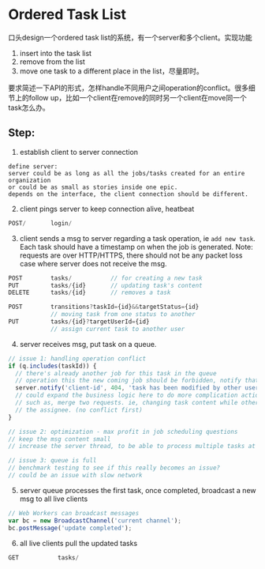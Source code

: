 # Ordered Task List

口头design一个ordered task list的系统，有一个server和多个client。实现功能
  1. insert into the task list
  2. remove from the list
  3. move one task to a different place in the list，尽量即时。

要求简述一下API的形式，怎样handle不同用户之间operation的conflict。很多细节上的follow up，比如一个client在remove的同时另一个client在move同一个task怎么办。


## Step:
1. establish client to server connection
```
define server:
server could be as long as all the jobs/tasks created for an entire organization
or could be as small as stories inside one epic.
depends on the interface, the client connection should be different.
```
2. client pings server to keep connection alive, heatbeat
```javascript
POST/       login/ 
```
3. client sends a msg to server regarding a task operation, ie `add new task`. Each task should have a timestamp on when the job is generated. Note: requests are over HTTP/HTTPS, there should not be any packet loss case where server does not receive the msg.
```javascript
POST        tasks/           // for creating a new task
PUT         tasks/{id}       // updating task's content
DELETE      tasks/{id}       // removes a task

POST        transitions?taskId={id}&&targetStatus={id}
            // moving task from one status to another
PUT         tasks/{id}?targetUserId={id}
            // assign current task to another user
```
4. server receives msg, put task on a queue.
```javascript
// issue 1: handling operation conflict
if (q.includes(taskId)) { 
  // there's already another job for this task in the queue
  // operation this the new coming job should be forbidden, notify that client
  server.notify('client-id', 404, 'task has been modified by other user, try again');
  // could expand the business logic here to do more complication actions
  // such as, merge two requests. ie, changing task content while other user changing 
  // the assignee. (no conflict first)
}

// issue 2: optimization - max profit in job scheduling questions
// keep the msg content small
// increase the server thread, to be able to process multiple tasks at the same time

// issue 3: queue is full
// benchmark testing to see if this really becomes an issue?
// could be an issue with slow network
```
5. server queue processes the first task, once completed, broadcast a new msg to all live clients
```javascript
// Web Workers can broadcast messages
var bc = new BroadcastChannel('current channel');
bc.postMessage('update completed');
```
6. all live clients pull the updated tasks
```javascript
GET           tasks/
```
